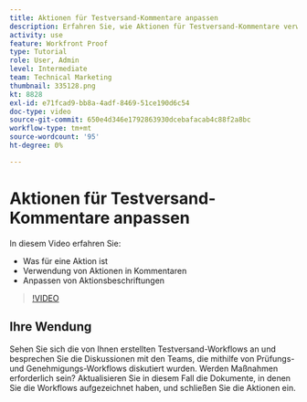 ```yaml
---
title: Aktionen für Testversand-Kommentare anpassen
description: Erfahren Sie, wie Aktionen für Testversand-Kommentare verwendet werden können. Erfahren Sie, wie Sie Aktionsbeschriftungen für die Testfunktion von einrichten und anpassen.
activity: use
feature: Workfront Proof
type: Tutorial
role: User, Admin
level: Intermediate
team: Technical Marketing
thumbnail: 335128.png
kt: 8828
exl-id: e71fcad9-bb8a-4adf-8469-51ce190d6c54
doc-type: video
source-git-commit: 650e4d346e1792863930dcebafacab4c88f2a8bc
workflow-type: tm+mt
source-wordcount: '95'
ht-degree: 0%

---
```


# Aktionen für Testversand-Kommentare anpassen

In diesem Video erfahren Sie:

* Was für eine Aktion ist
* Verwendung von Aktionen in Kommentaren
* Anpassen von Aktionsbeschriftungen

>[!VIDEO](https://video.tv.adobe.com/v/335128/?quality=12&learn=on)

## Ihre Wendung

Sehen Sie sich die von Ihnen erstellten Testversand-Workflows an und besprechen Sie die Diskussionen mit den Teams, die mithilfe von Prüfungs- und Genehmigungs-Workflows diskutiert wurden. Werden Maßnahmen erforderlich sein? Aktualisieren Sie in diesem Fall die Dokumente, in denen Sie die Workflows aufgezeichnet haben, und schließen Sie die Aktionen ein.

